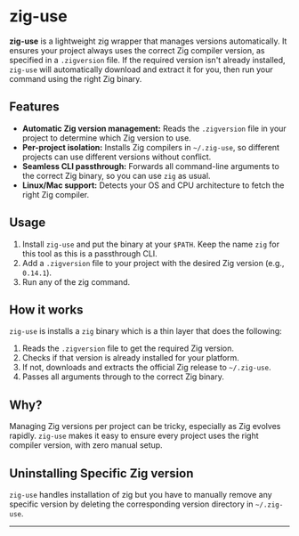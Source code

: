 # zig-use

**zig-use** is a lightweight zig wrapper that manages versions automatically. It ensures your project always uses the correct Zig compiler version, as specified in a `.zigversion` file. If the required version isn't already installed, `zig-use` will automatically download and extract it for you, then run your command using the right Zig binary.

## Features

- **Automatic Zig version management:** Reads the `.zigversion` file in your project to determine which Zig version to use.
- **Per-project isolation:** Installs Zig compilers in `~/.zig-use`, so different projects can use different versions without conflict.
- **Seamless CLI passthrough:** Forwards all command-line arguments to the correct Zig binary, so you can use `zig` as usual.
- **Linux/Mac support:** Detects your OS and CPU architecture to fetch the right Zig compiler.

## Usage

1. Install `zig-use` and put the binary at your `$PATH`. Keep the name `zig` for this tool as this is a passthrough CLI.
2. Add a `.zigversion` file to your project with the desired Zig version (e.g., `0.14.1`).
2. Run any of the zig command.

## How it works

`zig-use` is installs a `zig` binary which is a thin layer that does the following:
1. Reads the `.zigversion` file to get the required Zig version.
2. Checks if that version is already installed for your platform.
3. If not, downloads and extracts the official Zig release to `~/.zig-use`.
4. Passes all arguments through to the correct Zig binary.

## Why?

Managing Zig versions per project can be tricky, especially as Zig evolves rapidly. `zig-use` makes it easy to ensure every project uses the right compiler version, with zero manual setup.

## Uninstalling Specific Zig version

`zig-use` handles installation of zig but you have to manually remove any specific version by deleting the corresponding version directory in `~/.zig-use`.

---
